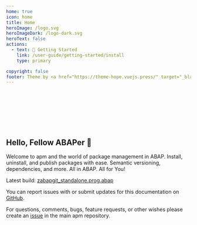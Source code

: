 ```yaml
---
home: true
icon: home
title: Home
heroImage: /logo.svg
heroImageDark: /logo-dark.svg
heroText: false
actions:
  - text: 🚀 Getting Started
    link: /user-guide/getting-started/install
    type: primary

copyright: false
footer: Theme by <a href="https://theme-hope.vuejs.press/" target="_blank">VuePress Theme Hope</a> | Copyright 2025 apm.to Inc.
---
```


<div style="height:100px"></div>

## Hello, Fellow ABAPer 👋

Welcome to apm and the world of package management in ABAP. Install, uninstall, and publish packages with ease. Semantic versioning, dependencies, and more. All in ABAP. All for You!

Latest build: <a href="https://raw.githubusercontent.com/abapGit/build/main/zabapgit_standalone.prog.abap" download>zabapgit_standalone.prog.abap</a>

You can report issues with or submit updates for this documentation on [GitHub](https://github.com/abapPM/docs.abappm.com).

For questions, comments, bugs, feature requests, or other wishes please create an [issue](https://github.com/abapPM/abapPM/issues) in the main apm repository.

